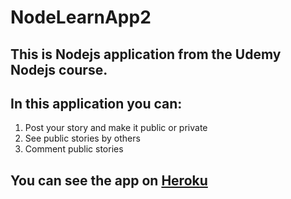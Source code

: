 # NodeLearnApp2
## This is Nodejs application from the Udemy Nodejs course.
## In this application you can:
  1. Post your story and make it public or private
  2. See public stories by others
  3. Comment public stories
## You can see the app on [Heroku](https://boiling-bayou-67412.herokuapp.com/)

